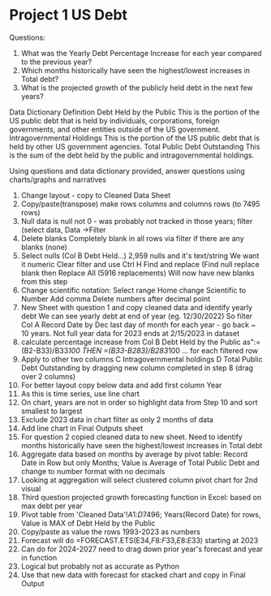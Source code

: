 # Project 1 US Debt 

Questions:
1. What was the Yearly Debt Percentage Increase for each year compared to the previous year?
2. Which months historically have seen the highest/lowest increases in Total debt?
3. What is the projected growth of the publicly held debt in the next few years?

Data Dictionary	Definition
Debt Held by the Public	This is the portion of the US public debt that is held by individuals, corporations, foreign governments, and other entities outside of the US government.
Intragovernmental Holdings	This is the portion of the US public debt that is held by other US government agencies.
Total Public Debt Outstanding	This is the sum of the debt held by the public and intragovernmental holdings.

Using questions and data dictionary provided, answer questions using charts/graphs and narratives

1. Change layout - copy to Cleaned Data Sheet 
2. Copy/paste(transpose) make rows columns and columns rows (to 7495 rows)
3. Null data is null not 0 - was probably not tracked in those years; filter  (select data, Data ->Filter
4. Delete blanks Completely blank in all rows via filter if there are any blanks (none)
5. Select nulls (Col B Debt Held...) 2,959 nulls and it's text/string We want it numeric Clear filter and use  Ctrl H Find and replace (Find null replace blank then Replace All (5916 replacements) Will now have new blanks from this step
6. Change scientific notation: Select range Home change Scientific to Number Add comma Delete numbers after decimal point
7. New Sheet with question 1 and copy cleaned data and identify yearly debt We can see yearly debt at end of year (eg. 12/30/2022) So filter Col A Record Date by Dec last day of month for each year - go back ~ 10 years. Not full year data for 2023 ends at 2/15/2023 in dataset
8. calculate percentage increase from Col B Debt Held by the Public as":=(B2-B33)/B33*100 THEN =(B33-B283)/B283*100 ... for each filtered row
9. Apply to other two columns C Intragovernmental holdings D Total Public Debt Outstanding by dragging new column completed in step 8 (drag over 2 columns)
10. For better layout copy below data and add first column Year 
11. As this is time series, use line chart
12. On chart, years are not in order so highlight data from Step 10 and sort smallest to largest
13. Exclude 2023 data in chart filter as only 2 months of data
14. Add line chart in Final Outputs sheet
15. For question 2 copied cleaned data to new sheet. Need to identify months historically have seen the highest/lowest increases in Total debt
16. Aggregate data based on months by average by pivot table: Record Date in Row but only Months; Value is Average of Total Public Debt and change to number format with no decimals
17. Looking at aggregation will select clustered column pivot chart for 2nd visual
18. Third question projected growth forecasting function in Excel: based on max debt per year
19. Pivot table from 'Cleaned Data'!$A$1:$D$7496; Years(Record Date) for rows, Value is MAX of Debt Held by the Public
20. Copy/paste as value the rows 1993-2023 as numbers
21. Forecast will do =FORECAST.ETS(E34,$F$8:$F$33,$E$8:$E$33) starting at 2023
22. Can do for 2024-2027 need to drag down prior year's forecast and year in function
23. Logical but probably not as accurate as Python
24. Use that new data with forecast for stacked chart and copy in Final Output
